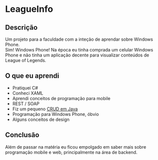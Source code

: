 # LeagueInfo
## Descrição
Um projeto para a faculdade com a inteção de aprendar sobre Windows Phone.<br>Sim! Windows Phone! Na época eu tinha comprada um celular Windows Phone e não tinha um aplicação decente para visualizar conteúdos de League of Legends.
## O que eu aprendi
* Pratiquei C#
* Conheci XAML
* Aprendi conceitos de programação para mobile
* REST / SOAP
* Fiz um pequeno [CRUD em Java](https://github.com/klausner17/LeagueServiceMaven)
* Programação para Windows Phone, óbvio
* Alguns conceitos de design
## Conclusão
Além de passar na matéria eu ficou empolgado em saber mais sobre programação mobile e web, principalmente na área de backend.
